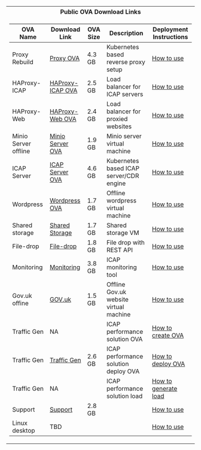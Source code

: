 <table>
<tr><th>Public OVA Download Links</th></tr>
<tr><td> 

|OVA Name           |       Download Link                     |  OVA Size |      Description                    |        Deployment Instructions                    |   
|--	                |--	     	            |--                    |--	     	                              |--	     	                              |
|Proxy Rebuild	    |[Proxy OVA](https://glasswall-sow-ova.s3.amazonaws.com/vms/proxy-rebuild/proxy-rebuild.ova?AWSAccessKeyId=AKIA3NUU5XSYVTP3BV6R&Signature=nXPDF0GWh0%2FcaWrU6o4pzoHBTwg%3D&Expires=1607523025) |4.3 GB                          |Kubernetes based reverse proxy setup|[How to use](https://github.com/k8-proxy/GW-proxy/blob/GINAGC-patch-27/OVAs-creation/proxy-rebuild.md) |  	   
|HAProxy-ICAP	    |[HAProxy-ICAP OVA](https://glasswall-sow-ova.s3.amazonaws.com/vms/HAProxy-ICAP/HAProxy-ICAP.ova?AWSAccessKeyId=AKIA3NUU5XSYVTP3BV6R&Signature=CqsLBjhKimAVBhoSaRFhLOEvvzg%3D&Expires=1607257398)|2.5 GB   	              |Load balancer for ICAP servers |[How to use](https://github.com/k8-proxy/GW-proxy/blob/GINAGC-patch-27/OVAs-creation/HAProxy-OVA.md) |    	
|HAProxy-Web	    |[HAProxy-Web OVA](https://glasswall-sow-ova.s3.amazonaws.com/vms/HAProxy-WEB/HAProxy-WEB.ova?AWSAccessKeyId=AKIA3NUU5XSYVTP3BV6R&Signature=YTwfynC4zpSwaYP0UFXAQyLExsU%3D&Expires=1607495696)|2.4 GB  	                  |Load balancer for proxied websites |[How to use](https://github.com/k8-proxy/GW-proxy/blob/GINAGC-patch-27/OVAs-creation/HAProxy-web-OVA.md) |    	
|Minio Server offline       |[Minio Server OVA](https://glasswall-sow-ova.s3.amazonaws.com/vms/Minio-Server/minio-server.ova?AWSAccessKeyId=AKIA3NUU5XSYVTP3BV6R&Signature=FZXLT6NqZyMMzOkkHEVD4T8K%2FzI%3D&Expires=1607569950)|1.9 GB	                  |Minio server virtual machine |[How to use](https://github.com/k8-proxy/GW-proxy/blob/GINAGC-patch-27/OVAs-creation/minio_server.md) |    
|ICAP Server        |[ICAP Server OVA](https://glasswall-sow-ova.s3.amazonaws.com/vms/ICAP-Server/k8-icap-sow.ova?AWSAccessKeyId=AKIA3NUU5XSYVTP3BV6R&Signature=O4IqjG8fTh5%2FOr%2Flo%2Bub1SmfYX4%3D&Expires=1607644772)|4.6 GB                      |Kubernetes based ICAP server/CDR engine|[How to use](https://github.com/k8-proxy/GW-proxy/blob/GINAGC-patch-27/OVAs-creation/icap-server-ova.md) |  
|Wordpress          |[Wordpress OVA](https://glasswall-sow-ova.s3.amazonaws.com/vms/wordpress/Glasswall-wordpress.ova?AWSAccessKeyId=AKIA3NUU5XSYVTP3BV6R&Signature=QwJ78so5inpe%2F4iVG8sqUTB5%2B0Q%3D&Expires=1607568331)|1.7 GB                        |Offline wordpress virtual machine|[How to use](https://github.com/k8-proxy/GW-proxy/blob/GINAGC-patch-27/OVAs-creation/create_export_import_wordpress_site.md) |  
|Shared storage            |[Shared Storage](https://glasswall-sow-ova.s3.eu-west-1.amazonaws.com/vms/TrueNAS/TrueNAS.ova?X-Amz-Algorithm=AWS4-HMAC-SHA256&X-Amz-Credential=AKIA3NUU5XSYVTP3BV6R%2F20201202%2Feu-west-1%2Fs3%2Faws4_request&X-Amz-Date=20201202T080159Z&X-Amz-Expires=604800&X-Amz-SignedHeaders=host&X-Amz-Signature=cd47c612a7d2041ab095cee6947c5d9f412f4d6b01b3717988fe3f065622a210)|1.7 GB|Shared storage VM|[How to use](https://github.com/k8-proxy/GW-proxy/blob/GINAGC-patch-27/OVAs-creation/TrueNas-OVA.md) |  
|File-drop            |[File-drop](https://glasswall-sow-ova.s3-eu-west-1.amazonaws.com/vms/SOW-REST/sow-rest.ova)|1.8 GB|File drop with REST API|[How to use](https://github.com/k8-proxy/GW-proxy/blob/GINAGC-patch-27/OVAs-creation/SOW-REST.md) |  
|Monitoring             |[Monitoring](https://glasswall-sow-ova.s3.amazonaws.com/vms/visualog/visualog.ova?AWSAccessKeyId=AKIA3NUU5XSYVTP3BV6R&Signature=B3p%2FTRsLKyl6Pij6JoKvI4g10cw%3D&Expires=1607669097)|3.8 GB|ICAP monitoring tool|[How to use](https://github.com/k8-proxy/GW-proxy/blob/GINAGC-patch-27/OVAs-creation/monitoring-ova.md) |  
|Gov.uk offine             |[GOV.uk](https://glasswall-sow-ova.s3-eu-west-1.amazonaws.com/vms/gov-uk/gov.uk.local.ova)|1.5 GB|Offline Gov.uk website virtual machine|[How to use](https://github.com/k8-proxy/GW-proxy/blob/GINAGC-patch-27/OVAs-creation/create_gov_uk_offline_site.md) | 
|Traffic Gen             |NA|   |ICAP performance solution OVA|[How to create OVA](https://github.com/k8-proxy/aws-jmeter-test-engine/blob/master/jmeter-icap/instructions/How-to-create-OVA.md)|  
|Traffic Gen             |[Traffic Gen](https://glasswall-sow-ova.s3-eu-west-1.amazonaws.com/vms/Traffic-Generator/Traffic-Generator.ova)|2.6 GB|ICAP performance solution deploy OVA|[How to deploy OVA](https://github.com/k8-proxy/aws-jmeter-test-engine/blob/master/jmeter-icap/instructions/How-to-Deploy-OVA.md) |  
|Traffic Gen             |NA|   |ICAP performance solution load|[How to generate load](https://github.com/k8-proxy/aws-jmeter-test-engine/blob/master/jmeter-icap/instructions/How-to-Generate-Load-with-OVA.md) |
|Support             |[Support](https://glasswall-sow-ova.s3-eu-west-1.amazonaws.com/vms/SupportServer/SupportServer01.ova)|2.8 GB  |  |[How to use](https://github.com/k8-proxy/GW-proxy/blob/master/OVAs-creation/SupportServer.md) |  
|Linux desktop             |TBD|  |  |[How to use](https://github.com/k8-proxy/GW-proxy/blob/master/OVAs-creation/Linux-Desktop.md) |  


</td></tr>

</table>

